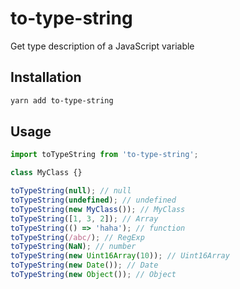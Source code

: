 # to-type-string

Get type description of a JavaScript variable

## Installation

```sh
yarn add to-type-string
```

## Usage

```js
import toTypeString from 'to-type-string';

class MyClass {}

toTypeString(null); // null
toTypeString(undefined); // undefined
toTypeString(new MyClass()); // MyClass
toTypeString([1, 3, 2]); // Array
toTypeString(() => 'haha'); // function
toTypeString(/abc/); // RegExp
toTypeString(NaN); // number
toTypeString(new Uint16Array(10)); // Uint16Array
toTypeString(new Date()); // Date
toTypeString(new Object()); // Object
```

